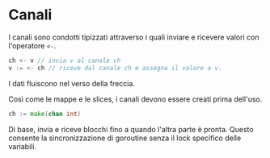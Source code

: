 # Canali

I canali sono condotti tipizzati attraverso i quali inviare e ricevere valori con l'operatore `<-`.

```go
ch <- v // invia v al canale ch
v := <- ch // riceve dal canale ch e assegna il valore a v.
```

I dati fluiscono nel verso della freccia.

Così come le mappe e le slices, i canali devono essere creati prima dell'uso.

```go
ch := make(chan int)
```

Di base, invia e riceve blocchi fino a quando l'altra parte è pronta. 
Questo consente la sincronizzazione di goroutine senza il lock specifico delle variabili.